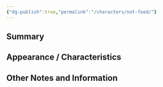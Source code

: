 ```yaml
---
{"dg-publish":true,"permalink":"/characters/not-food/"}
---
```


## Summary


## Appearance / Characteristics


## Other Notes and Information